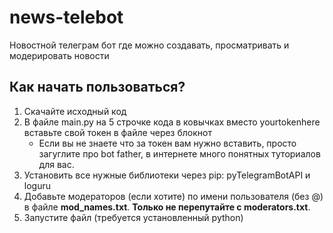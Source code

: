 # news-telebot
Новостной телеграм бот где можно создавать, просматривать и модерировать новости

## Как начать пользоваться?
1. Скачайте исходный код
2. В файле main.py на 5 строчке кода в ковычках вместо yourtokenhere вставьте свой токен в файле через блокнот
    * Если вы не знаете что за токен вам нужно вставить, просто загуглите про bot father, в интернете много понятных туториалов для вас.
3. Установить все нужные библиотеки через pip: pyTelegramBotAPI и loguru
4. Добавьте модераторов (если хотите) по имени пользователя (без @) в файле **mod_names.txt**. **Только не перепутайте с moderators.txt**.
5. Запустите файл (требуется установленный python)
